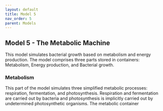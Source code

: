 ```yaml
---
layout: default
title: Model 5
nav_order: 5
parent: Models
---
```


## Model 5 - The Metabolic Machine

This model simulates bacterial growth based on metabolism and energy production. The model comprises
three parts stored in containers: Metabolism, Energy production, and Bacterial growth.

### Metabolism

This part of the model simulates three simplified metabolic processes: respiration, fermentation, and 
photosynthesis. Respiration and fermentation are carried out by bacteria and photosynthesis is implicitly
carried out by undetermined photosynthetic organisms. The metabolic container


